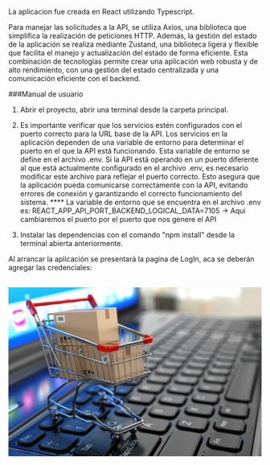 La aplicacion fue creada en React utilizando Typescript. 

Para manejar las solicitudes a la API, se utiliza Axios, una biblioteca que simplifica la realización de peticiones HTTP. Además, la gestión del estado de la aplicación se realiza mediante Zustand, una biblioteca ligera y flexible que facilita el manejo y actualización del estado de forma eficiente. Esta combinación de tecnologías permite crear una aplicación web robusta y de alto rendimiento, con una gestión del estado centralizada y una comunicación eficiente con el backend.

###Manual de usuario

1. Abrir el proyecto, abrir una terminal desde la carpeta principal. 

2. Es importante verificar que los servicios estén configurados con el puerto correcto para la URL base de la API. Los servicios en la aplicación dependen de una variable de entorno para determinar el puerto en el que la API está funcionando. Esta variable de entorno se define en el archivo .env. Si la API está operando en un puerto diferente al que está actualmente configurado en el archivo .env, es necesario modificar este archivo para reflejar el puerto correcto. Esto asegura que la aplicación pueda comunicarse correctamente con la API, evitando errores de conexión y garantizando el correcto funcionamiento del sistema.
            **** La variable de entorno que se encuentra en el archivo .env es: REACT_APP_API_PORT_BACKEND_LOGICAL_DATA=7105
            -> Aqui cambiaremos el puerto por el puerto que nos genere el API

3. Instalar las dependencias con el comando "npm install" desde la terminal abierta anteriormente.


Al arrancar la aplicación se presentará la pagina de LogIn, aca se deberán agregar las credenciales:

<br/>
<div align="center">
  <img alt="Demo" src="public/assets/ventas.webp" />
</div>
<br/>
<br/>
